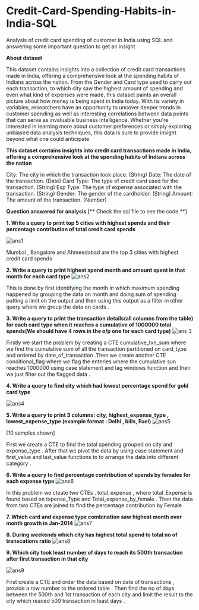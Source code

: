 # Credit-Card-Spending-Habits-in-India-SQL
Analysis of credit card spending of customer in India using SQL and answering some important question to get an insight

**About dataset**

This dataset contains insights into a collection of credit card transactions made in India, offering a comprehensive look at the spending habits of Indians across the nation. From the Gender and Card type used to carry out each transaction, to which city saw the highest amount of spending and even what kind of expenses were made, this dataset paints an overall picture about how money is being spent in India today. With its variety in variables, researchers have an opportunity to uncover deeper trends in customer spending as well as interesting correlations between data points that can serve as invaluable business intelligence. Whether you're interested in learning more about customer preferences or simply exploring unbiased data analysis techniques, this data is sure to provide insight beyond what one could anticipate

**This dataset contains insights into credit card transactions made in India, offering a comprehensive look at the spending habits of Indians across the nation**

City: The city in which the transaction took place. (String)
Date: The date of the transaction. (Date)
Card Type: The type of credit card used for the transaction. (String)
Exp Type: The type of expense associated with the transaction. (String)
Gender: The gender of the cardholder. (String)
Amount: The amount of the transaction. (Number)

**Question answered for analysis**  [** Check the sql file to see the code **]

**1. Write a query to print top 5 cities with highest spends and their percentage contribution of total credit card spends**
     
   ![ans1](https://github.com/rohit951994/Credit-Card-Spending-Habits-in-India-SQL/assets/72706872/55eaebdb-25b6-45ee-9c26-d264144a4cfe)
   
   Mumbai , Bangalore and Ahmeedabad are the top 3 cities with highest credit card spends
   
**2. Write a query to print highest spend month and amount spent in that month for each card type**
   ![ans2](https://github.com/rohit951994/Credit-Card-Spending-Habits-in-India-SQL/assets/72706872/49bdd34b-bf64-41c5-8e15-cf77d1b91321)
  
  This is done by first identifying the month in which maximum spending happened by grouping the data on month and doing sum of spending putting a limit on the output and then using this output as a filter in other query where we group the data on cards .
  
**3. Write a query to print the transaction details(all columns from the table) for each card type when it reaches a cumulative of 1000000 total spends(We should have 4 rows in the o/p one for each card type)**
   ![ans 3](https://github.com/rohit951994/Credit-Card-Spending-Habits-in-India-SQL/assets/72706872/847189c3-876a-4c3c-b421-c4976545d6ad)
 
 Firstly we start the problem by creating a CTE cumulative_txn_sum where we find the cumulative sum of all the transaction partitioned on card_type and ordered by date_of_transaction .Then we create another CTE conditional_flag where we flag the enteries where the cumulative sun reaches 1000000 using case statement and lag windows function and then we just filter out the flagged data .

**4. Write a query to find city which had lowest percentage spend for gold card type**
 
 ![ans4](https://github.com/rohit951994/Credit-Card-Spending-Habits-in-India-SQL/assets/72706872/1692c5ab-a56a-4f2e-90d2-52da67b4a762)

**5. Write a query to print 3 columns: city, highest_expense_type , lowest_expense_type (example format : Delhi , bills, Fuel)**
   ![ans5](https://github.com/rohit951994/Credit-Card-Spending-Habits-in-India-SQL/assets/72706872/d2adc2e3-4783-4feb-851c-1bfc9e914ef8)
   
   [10 samples shown] 
   
   First we create a CTE to find the total spending grouped on city and expense_type . After that we pivot the data by using case statement and first_value and last_value functions to to arrange the data into different category .
   
**6. Write a query to find percentage contribution of spends by females for each expense type**
   ![ans6](https://github.com/rohit951994/Credit-Card-Spending-Habits-in-India-SQL/assets/72706872/77d2328e-7e25-4571-bdeb-61f3ca1e9278)
   
   In this problem we cteate two CTEs . total_expense , where total_Expense is found based on txpense_Type and Total_expense_by_female . Then the data from two CTEs are joined to find the percentage contribution by Female .

**7. Which card and expense type combination saw highest month over month growth in Jan-2014**
   ![ans7](https://github.com/rohit951994/Credit-Card-Spending-Habits-in-India-SQL/assets/72706872/4e8c4369-3840-47a1-9550-449bdef3cfb1)



**8. During weekends which city has highest total spend to total no of transcations ratio**
   ![ans8](https://github.com/rohit951994/Credit-Card-Spending-Habits-in-India-SQL/assets/72706872/ff60e474-ab96-4d58-9af0-b0d79e253e1f)

**9. Which city took least number of days to reach its 500th transaction after first transaction in that city**
   
   ![ans9](https://github.com/rohit951994/Credit-Card-Spending-Habits-in-India-SQL/assets/72706872/ad24d3ef-e573-4340-bb9d-d6c034b718cc)
   
   First create a CTE and order the data based on date of transactions , provide a row number to the ordered table . Then find the no of days  between the 500th and 1st transaction of each city and limit the result to the city which reaced 500 transaction in least days .
